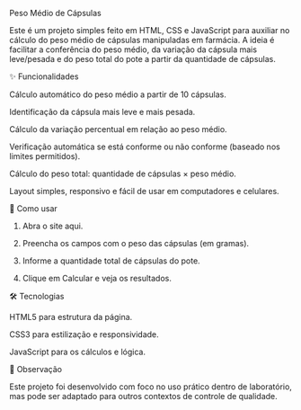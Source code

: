 Peso Médio de Cápsulas

Este é um projeto simples feito em HTML, CSS e JavaScript para auxiliar no cálculo do peso médio de cápsulas manipuladas em farmácia.
A ideia é facilitar a conferência do peso médio, da variação da cápsula mais leve/pesada e do peso total do pote a partir da quantidade de cápsulas.

✨ Funcionalidades

Cálculo automático do peso médio a partir de 10 cápsulas.

Identificação da cápsula mais leve e mais pesada.

Cálculo da variação percentual em relação ao peso médio.

Verificação automática se está conforme ou não conforme (baseado nos limites permitidos).

Cálculo do peso total: quantidade de cápsulas × peso médio.

Layout simples, responsivo e fácil de usar em computadores e celulares.


🚀 Como usar

1. Abra o site aqui.


2. Preencha os campos com o peso das cápsulas (em gramas).


3. Informe a quantidade total de cápsulas do pote.


4. Clique em Calcular e veja os resultados.



🛠️ Tecnologias

HTML5 para estrutura da página.

CSS3 para estilização e responsividade.

JavaScript para os cálculos e lógica.


📌 Observação

Este projeto foi desenvolvido com foco no uso prático dentro de laboratório, mas pode ser adaptado para outros contextos de controle de qualidade.

 